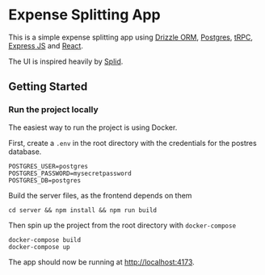 # Expense Splitting App

This is a simple expense splitting app using [Drizzle ORM](https://orm.drizzle.team/docs/overview), [Postgres](https://www.postgresql.org/), [tRPC](https://trpc.io/), [Express JS](https://expressjs.com/) and [React](https://react.dev/).

The UI is inspired heavily by [Splid](https://splid.app/).

## Getting Started

### Run the project locally

The easiest way to run the project is using Docker.

First, create a `.env` in the root directory with the credentials for the postres database.

```
POSTGRES_USER=postgres
POSTGRES_PASSWORD=mysecretpassword
POSTGRES_DB=postgres
```

Build the server files, as the frontend depends on them

```
cd server && npm install && npm run build
```

Then spin up the project from the root directory with `docker-compose`

```
docker-compose build
docker-compose up
```

The app should now be running at [http://localhost:4173](http://localhost:4173).
